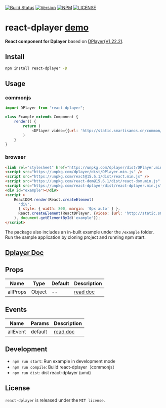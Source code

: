 [![Build Status](https://travis-ci.org/MoePlayer/react-dplayer.svg?branch=master)](https://travis-ci.org/MoePlayer/react-dplayer)
[![Version](https://img.shields.io/npm/v/react-dplayer.svg?style=flat)](https://www.npmjs.com/package/react-dplayer)
[![NPM](https://img.shields.io/npm/dt/react-dplayer.svg?style=flat)](https://www.npmjs.com/package/react-dplayer)
[![LICENSE](https://img.shields.io/badge/license-MIT-green.svg?style=flat)](https://github.com/hnsylitao/react-dplayer/blob/master/LICENSE)

# react-dplayer [demo](http://dplayer.89io.com/)

**React component for Dplayer** based on [DPlayer(V1.22.2)](https://github.com/DIYgod/DPlayer).

## Install

```bash
npm install react-dplayer -D
```

## Usage

### commonjs
```js
import DPlayer from "react-dplayer";

class Example extends Component {
    render() {
        return (
            <DPlayer video={{url: 'http://static.smartisanos.cn/common/video/t1-ui.mp4'}}/>
        )
    }
}
```

### browser
```html
<link rel="stylesheet" href="https://unpkg.com/dplayer/dist/DPlayer.min.css">
<script src="https://unpkg.com/dplayer/dist/DPlayer.min.js" />
<script src="https://unpkg.com/react@15.6.1/dist/react.min.js" />
<script src="https://unpkg.com/react-dom@15.6.1/dist/react-dom.min.js" />
<script src="https://unpkg.com/react-dplayer/dist/react-dplayer.min.js" />
<div id="example"></div>
<script >
	ReactDOM.render(React.createElement(
	  'div',
	  { style: { width: 800, margin: '0px auto' } },
	  React.createElement(ReactDPlayer, {video: {url: 'http://static.smartisanos.cn/common/video/t1-ui.mp4'} })
	), document.getElementById('example'));
</script>
```

The package also includes an in-built example under the `/example` folder. Run the sample application by cloning project and running npm start.

## [Dplayer Doc](http://dplayer.js.org/docs/)

## Props


| Name | Type | Default | Description |
| ---- | ---- | ------- | ----------- |
| allProps | Object | -- | [read doc](http://dplayer.js.org/#/zh-Hans/?id=%E5%8F%82%E6%95%B0) |

## Events

| Name | Params | Description |
| ---- | ------ | ----------- |
| allEvent | default | [read doc](http://dplayer.js.org/#/zh-Hans/?id=%E4%BA%8B%E4%BB%B6%E7%BB%91%E5%AE%9A)  |

## Development

- `npm run start`: Run example in development mode
- `npm run compile`: Build react-dplayer（commonjs）
- `npm run dist`: dist react-dplayer (umd)

## License

`react-dplayer` is released under the `MIT license`.
